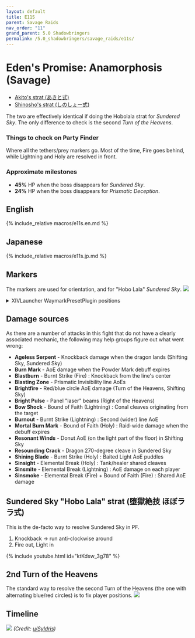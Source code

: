 ```yaml
---
layout: default
title: E11S
parent: Savage Raids
nav_order: "11"
grand_parent: 5.0 Shadowbringers
permalink: /5.0_shadowbringers/savage_raids/e11s/
---
```


# Eden's Promise: Anamorphosis (Savage)

- [Akito's strat (あきと式)](https://youtu.be/b7g-6n4VSoY)
- [Shinosho's strat (しのしょー式)](https://youtu.be/7oHPKKDYgto)

The two are effectively identical if doing the Hobolala strat for *Sundered
Sky*. The only difference to check is the second *Turn of the Heavens*.

### Things to check on Party Finder

Where all the tethers/prey markers go. Most of the time, Fire goes behind,
while Lightning and Holy are resolved in front. 

### Approximate milestones

- **45%** HP when the boss disappears for *Sundered Sky*.
- **24%** HP when the boss disappears for *Prismatic Deception*.

## English

{% include_relative macros/e11s.en.md %}

## Japanese

{% include_relative macros/e11s.jp.md %}

## Markers

The markers are used for orientation, and for "Hobo Lala" *Sundered Sky*.
![]({{site.baseurl}}/images/5.0_shadowbringers/e11s/markers.jpg)
<details markdown=block>
<summary>XIVLauncher WaymarkPresetPlugin positions</summary>

```json
{
  "Name":"E11S",
  "MapID":752,
  "A":{"X":100.0,"Y":0.0,"Z":90.0,"ID":0,"Active":true},
  "B":{"X":110.0,"Y":0.0,"Z":100.0,"ID":1,"Active":true},
  "C":{"X":100.0,"Y":0.0,"Z":110.0,"ID":2,"Active":true},
  "D":{"X":90.0,"Y":0.0,"Z":100.0,"ID":3,"Active":true},
  "One":{"X":107.071,"Y":0.0,"Z":92.929,"ID":4,"Active":true},
  "Two":{"X":107.071,"Y":0.0,"Z":107.071,"ID":5,"Active":true},
  "Three":{"X":92.929,"Y":0.0,"Z":107.071,"ID":6,"Active":true},
  "Four":{"X":92.929,"Y":0.0,"Z":92.929,"ID":7,"Active":true}
}
```

</details>

## Damage sources

As there are a number of attacks in this fight that do not have a clearly
associated mechanic, the following may help groups figure out what went wrong:

- **Ageless Serpent** - Knockback damage when the dragon lands (Shifting Sky, Sundered Sky)
- **Burn Mark** - AoE damage when the Powder Mark debuff expires
- **Blastburn** - Burnt Strike (Fire) : Knockback from the line's center
- **Blasting Zone** - Prismatic Invisibility line AoEs
- **Brightfire** - Red/blue circle AoE damage (Turn of the Heavens, Shifting Sky)
- **Bright Pulse** - Panel "laser" beams (Right of the Heavens)
- **Bow Shock** - Bound of Faith (Lightning) : Conal cleaves originating from the target
- **Burnout** - Burnt Strike (Lightning) : Second (wider) line AoE
- **Mortal Burn Mark** - Bound of Faith (Holy) : Raid-wide damage when the debuff expires
- **Resonant Winds** - Donut AoE (on the light part of the floor) in Shifting Sky
- **Resounding Crack** - Dragon 270-degree cleave in Sundered Sky
- **Shining Blade** - Burnt Strike (Holy) : Baited Light AoE puddles
- **Sinsight** - Elemental Break (Holy) : Tank/healer shared cleaves
- **Sinsmite** - Elemental Break (Lightning) : AoE damage on each player
- **Sinsmoke** - Elemental Break (Fire) + Bound of Faith (Fire) : Shared AoE damage 

## Sundered Sky "Hobo Lala" strat (堕獄絶技 ほぼララ式)

This is the de-facto way to resolve Sundered Sky in PF.

1. Knockback → run anti-clockwise around
2. Fire out, Light in

{% include youtube.html id="ktKdsw_3g78" %}

## 2nd Turn of the Heavens

The standard way to resolve the second Turn of the Heavens (the one with
alternating blue/red circles) is to fix player positions.
![]({{site.baseurl}}/images/5.0_shadowbringers/e11s/2nd_turn_of_the_heavens.jpg)

## Timeline

![](https://i.redd.it/kfjnekykco661.png)
*(Credit: [u/Syldris](https://www.reddit.com/r/ffxiv/comments/kflij2/e11s_timeline_image/))*

<script data-goatcounter="https://tuufless.goatcounter.com/count"
        async src="//gc.zgo.at/count.js"></script>
